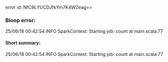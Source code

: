 error id: NfC9LYUCDJfkYm7K4WZeag==
### Bloop error:

25/06/18 00:42:54 INFO SparkContext: Starting job: count at main.scala:77
#### Short summary: 

25/06/18 00:42:54 INFO SparkContext: Starting job: count at main.scala:77